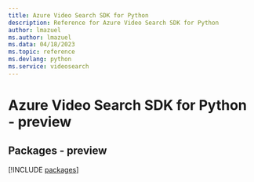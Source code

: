 ```yaml
---
title: Azure Video Search SDK for Python
description: Reference for Azure Video Search SDK for Python
author: lmazuel
ms.author: lmazuel
ms.data: 04/18/2023
ms.topic: reference
ms.devlang: python
ms.service: videosearch
---
```

# Azure Video Search SDK for Python - preview
## Packages - preview
[!INCLUDE [packages](video-search-index.md)]